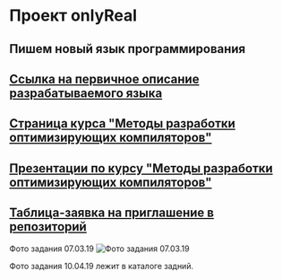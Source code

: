 # Проект onlyReal
Пишем новый язык программирования
--
[Ссылка на первичное описание разрабатываемого языка](https://drive.google.com/file/d/1qE3rKjgdjBNN9UxvYN8zgQVhy-1x9RLk/view?usp=sharing)
--
[Страница курса "Методы разработки оптимизирующих компиляторов"](https://goo.gl/tLTYmW)
--
[Презентации по курсу "Методы разработки оптимизирующих компиляторов"](https://drive.google.com/drive/folders/127Dj3_lesQxzR_1TgBZtKZEX8gE-nLcQ?usp=sharing)
--
[Таблица-заявка на приглашение в репозиторий](https://docs.google.com/spreadsheets/d/1vI3KjlL_-7diOvpxurB1GmnClEGmGQ0Jk1CTQtAj_IE/edit?usp=sharing)
--
Фото задания 07.03.19
![Фото задания 07.03.19](https://psv4.userapi.com/c848220/u29900545/docs/d4/5b3a1c4112a9/IMG_5361.jpg?extra=UJBR4I25KJl0cMCNmpBPXpALyZoUiD2ccJ1BaSE29trkHE_gYPS33gc43dBoXqZkxgOSvX2rgqzp9dLCLrY97YQ1Z9pIGb43rLJpmwfiGvh5fgkxpN3ZOP99V9jKczRadl3usAZZt12cLgegQWJxkYFg)

Фото задания 10.04.19 лежит в каталоге задний.